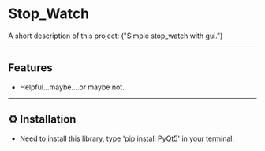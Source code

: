 #  Stop_Watch

A short description of this project:
    ("Simple stop_watch with gui.")

---

##  Features

- Helpful...maybe....or maybe not.



---

## ⚙️ Installation

- Need to install this library, type 'pip install PyQt5' in your terminal.